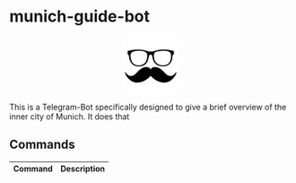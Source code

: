 # munich-guide-bot

<div align="center">
<img  src="the_guide.png" height="100" alt="Trulli">
</div>

This is a Telegram-Bot specifically designed to give a brief overview of the inner city of Munich. It does that 

## Commands

| Command | Description |
| --- | --- |